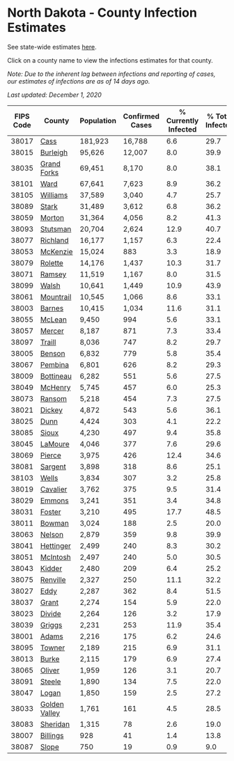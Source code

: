 # North Dakota - County Infection Estimates

See state-wide estimates [here](/infections/us-nd).

Click on a county name to view the infections estimates for that county.

*Note: Due to the inherent lag between infections and reporting of cases, our estimates of infections are as of 14 days ago.*

*Last updated: December 1, 2020*

|   FIPS Code |                         County |   Population |   Confirmed Cases |   % Currently Infected |   % Total Infected |
|-------------|--------------------------------|--------------|-------------------|------------------------|--------------------|
|       38017 |                   [Cass](cass) |      181,923 |            16,788 |                    6.6 |               29.7 |
|       38015 |           [Burleigh](burleigh) |       95,626 |            12,007 |                    8.0 |               39.9 |
|       38035 |     [Grand Forks](grand-forks) |       69,451 |             8,170 |                    8.0 |               38.1 |
|       38101 |                   [Ward](ward) |       67,641 |             7,623 |                    8.9 |               36.2 |
|       38105 |           [Williams](williams) |       37,589 |             3,040 |                    4.7 |               25.7 |
|       38089 |                 [Stark](stark) |       31,489 |             3,612 |                    6.8 |               36.2 |
|       38059 |               [Morton](morton) |       31,364 |             4,056 |                    8.2 |               41.3 |
|       38093 |           [Stutsman](stutsman) |       20,704 |             2,624 |                   12.9 |               40.7 |
|       38077 |           [Richland](richland) |       16,177 |             1,157 |                    6.3 |               22.4 |
|       38053 |           [McKenzie](mckenzie) |       15,024 |               883 |                    3.3 |               18.9 |
|       38079 |             [Rolette](rolette) |       14,176 |             1,437 |                   10.3 |               31.7 |
|       38071 |               [Ramsey](ramsey) |       11,519 |             1,167 |                    8.0 |               31.5 |
|       38099 |                 [Walsh](walsh) |       10,641 |             1,449 |                   10.9 |               43.9 |
|       38061 |         [Mountrail](mountrail) |       10,545 |             1,066 |                    8.6 |               33.1 |
|       38003 |               [Barnes](barnes) |       10,415 |             1,034 |                   11.6 |               31.1 |
|       38055 |               [McLean](mclean) |        9,450 |               994 |                    5.6 |               33.1 |
|       38057 |               [Mercer](mercer) |        8,187 |               871 |                    7.3 |               33.4 |
|       38097 |               [Traill](traill) |        8,036 |               747 |                    8.2 |               29.7 |
|       38005 |               [Benson](benson) |        6,832 |               779 |                    5.8 |               35.4 |
|       38067 |             [Pembina](pembina) |        6,801 |               626 |                    8.2 |               29.3 |
|       38009 |         [Bottineau](bottineau) |        6,282 |               551 |                    5.6 |               27.5 |
|       38049 |             [McHenry](mchenry) |        5,745 |               457 |                    6.0 |               25.3 |
|       38073 |               [Ransom](ransom) |        5,218 |               454 |                    7.3 |               27.5 |
|       38021 |               [Dickey](dickey) |        4,872 |               543 |                    5.6 |               36.1 |
|       38025 |                   [Dunn](dunn) |        4,424 |               303 |                    4.1 |               22.2 |
|       38085 |                 [Sioux](sioux) |        4,230 |               497 |                    9.4 |               35.8 |
|       38045 |             [LaMoure](lamoure) |        4,046 |               377 |                    7.6 |               29.6 |
|       38069 |               [Pierce](pierce) |        3,975 |               426 |                   12.4 |               34.6 |
|       38081 |             [Sargent](sargent) |        3,898 |               318 |                    8.6 |               25.1 |
|       38103 |                 [Wells](wells) |        3,834 |               307 |                    3.2 |               25.8 |
|       38019 |           [Cavalier](cavalier) |        3,762 |               375 |                    9.5 |               31.4 |
|       38029 |               [Emmons](emmons) |        3,241 |               351 |                    3.4 |               34.8 |
|       38031 |               [Foster](foster) |        3,210 |               495 |                   17.7 |               48.5 |
|       38011 |               [Bowman](bowman) |        3,024 |               188 |                    2.5 |               20.0 |
|       38063 |               [Nelson](nelson) |        2,879 |               359 |                    9.8 |               39.9 |
|       38041 |         [Hettinger](hettinger) |        2,499 |               240 |                    8.3 |               30.2 |
|       38051 |           [McIntosh](mcintosh) |        2,497 |               240 |                    5.0 |               30.5 |
|       38043 |               [Kidder](kidder) |        2,480 |               209 |                    6.4 |               25.2 |
|       38075 |           [Renville](renville) |        2,327 |               250 |                   11.1 |               32.2 |
|       38027 |                   [Eddy](eddy) |        2,287 |               362 |                    8.4 |               51.5 |
|       38037 |                 [Grant](grant) |        2,274 |               154 |                    5.9 |               22.0 |
|       38023 |               [Divide](divide) |        2,264 |               126 |                    3.2 |               17.9 |
|       38039 |               [Griggs](griggs) |        2,231 |               253 |                   11.9 |               35.4 |
|       38001 |                 [Adams](adams) |        2,216 |               175 |                    6.2 |               24.6 |
|       38095 |               [Towner](towner) |        2,189 |               215 |                    6.9 |               31.1 |
|       38013 |                 [Burke](burke) |        2,115 |               179 |                    6.9 |               27.4 |
|       38065 |               [Oliver](oliver) |        1,959 |               126 |                    3.1 |               20.7 |
|       38091 |               [Steele](steele) |        1,890 |               134 |                    7.5 |               22.0 |
|       38047 |                 [Logan](logan) |        1,850 |               159 |                    2.5 |               27.2 |
|       38033 | [Golden Valley](golden-valley) |        1,761 |               161 |                    4.5 |               28.5 |
|       38083 |           [Sheridan](sheridan) |        1,315 |                78 |                    2.6 |               19.0 |
|       38007 |           [Billings](billings) |          928 |                41 |                    1.4 |               13.8 |
|       38087 |                 [Slope](slope) |          750 |                19 |                    0.9 |                9.0 |